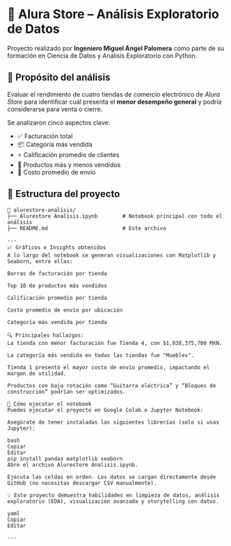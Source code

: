 # 🛒 Alura Store – Análisis Exploratorio de Datos

Proyecto realizado por **Ingeniero Miguel Ángel Palomera** como parte de su formación en Ciencia de Datos y Análisis Exploratorio con Python.

## 🎯 Propósito del análisis

Evaluar el rendimiento de cuatro tiendas de comercio electrónico de *Alura Store* para identificar cuál presenta el **menor desempeño general** y podría considerarse para venta o cierre.

Se analizaron cinco aspectos clave:

- ✅ Facturación total
- 📦 Categoría más vendida
- ⭐ Calificación promedio de clientes
- 🔻 Productos más y menos vendidos
- 🚚 Costo promedio de envío

## 📁 Estructura del proyecto

```plaintext
📂 alurestore-analisis/
├── Alurestore Analisis.ipynb        # Notebook principal con todo el análisis
├── README.md                        # Este archivo

---
📈 Gráficos e Insights obtenidos
A lo largo del notebook se generan visualizaciones con Matplotlib y Seaborn, entre ellas:

Barras de facturación por tienda

Top 10 de productos más vendidos

Calificación promedio por tienda

Costo promedio de envío por ubicación

Categoría más vendida por tienda

🔍 Principales hallazgos:
La tienda con menor facturación fue Tienda 4, con $1,038,375,700 MXN.

La categoría más vendida en todas las tiendas fue "Muebles".

Tienda 1 presentó el mayor costo de envío promedio, impactando el margen de utilidad.

Productos con baja rotación como “Guitarra eléctrica” y “Bloques de construcción” podrían ser optimizados.

🚀 Cómo ejecutar el notebook
Puedes ejecutar el proyecto en Google Colab o Jupyter Notebook:

Asegúrate de tener instaladas las siguientes librerías (solo si usas Jupyter):

bash
Copiar
Editar
pip install pandas matplotlib seaborn
Abre el archivo Alurestore Analisis.ipynb.

Ejecuta las celdas en orden. Los datos se cargan directamente desde GitHub (no necesitas descargar CSV manualmente).

💡 Este proyecto demuestra habilidades en limpieza de datos, análisis exploratorio (EDA), visualización avanzada y storytelling con datos.

yaml
Copiar
Editar

---

